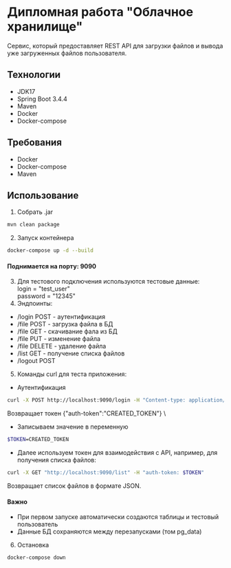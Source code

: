 # Дипломная работа "Облачное хранилище"

Сервис, который предоставляет REST API для загрузки файлов и вывода уже загруженных файлов пользователя.

## Технологии
- JDK17
- Spring Boot 3.4.4
- Maven
- Docker
- Docker-compose

## Требования
- Docker
- Docker-compose
- Maven

## Использование
1. Собрать .jar
```bash
mvn clean package
```
2. Запуск контейнера
```bash
docker-compose up -d --build
```
#### Поднимается на порту: 9090
3. Для тестового подключения используются тестовые данные: \
login = "test_user"\
password = "12345"
4. Эндпоинты:
- /login POST - аутентификация
- /file POST - загрузка файла в БД
- /file GET - скачивание фала из БД
- /file PUT - изменение файла
- /file DELETE - удаление файла
- /list GET - получение списка файлов
- /logout POST 
5. Команды curl для теста приложения:
- Аутентификация
```bash
curl -X POST http://localhost:9090/login -H "Content-type: application/json" -d '{"login": "test_user", "password": "12345"}'
```
Возвращает токен {"auth-token":"CREATED_TOKEN"} \
- Записываем значение в переменную 
```bash
$TOKEN=CREATED_TOKEN
```
- Далее используем токен для взаимодействия с API, например, для получения списка файлов:
```bash
curl -X GET "http://localhost:9090/list" -H "auth-token: $TOKEN"
```
Возвращает список файлов в формате JSON.
#### Важно
- При первом запуске автоматически создаются таблицы и тестовый пользователь
- Данные БД сохраняются между перезапусками (том pg_data)
6. Остановка
```bash
docker-compose down
```